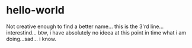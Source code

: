 # hello-world
Not creative enough to find a better name...
this is the 3'rd line... interestind... btw, i have absolutely no ideea at this point in time what i am doing...sad... i know.
